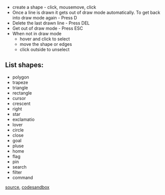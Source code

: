 - create a shape - click, mousemove, click
- Once a line is drawn it gets out of draw mode automatically. To get back into draw mode again - Press D
- Delete the last drawn line - Press DEL
- Get out of draw mode - Press ESC
- When not in draw mode
	- hover and click to select
	- move the shape or edges
	- click outside to unselect
## List shapes:

- polygon
- trapeze
- triangle
- rectangle
- cursor
- crescent
- right
- star
- exclamatio
- lover
- circle
- close
- goal
- pluse
- home
- flag
- pin
- search
- filter
- command


[source](https://github.com/rrag/react-stockcharts/blob/master/docs/lib/charts/CandleStickChartWithInteractiveShape.js), [codesandbox](https://codesandbox.io/s/github/rrag/react-stockcharts-examples2/tree/master/examples/CandleStickChartWithInteractiveIndicator)

